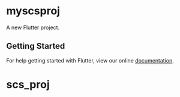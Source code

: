 # myscsproj

A new Flutter project.

## Getting Started

For help getting started with Flutter, view our online
[documentation](https://flutter.io/).
# scs_proj
